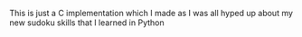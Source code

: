 This is just a C implementation which I made as I was all hyped up about my new sudoku skills that I learned in Python
